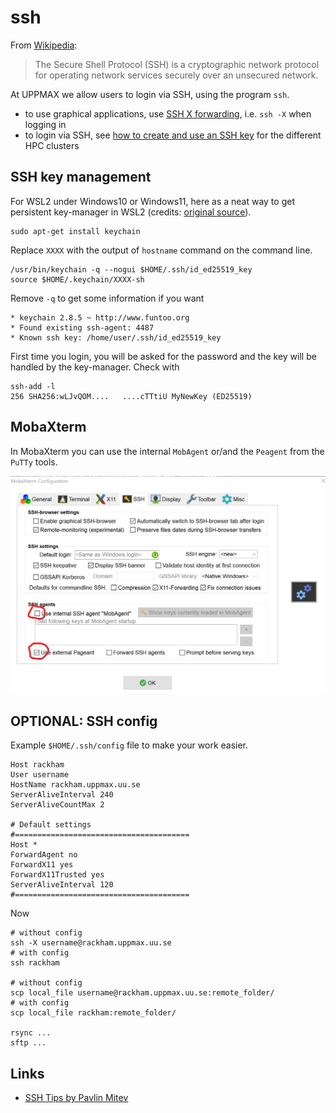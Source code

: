 # ssh

From [Wikipedia](https://en.wikipedia.org/wiki/Secure_Shell):

> The Secure Shell Protocol (SSH) is a cryptographic network protocol
> for operating network services securely over an unsecured network.

At UPPMAX we allow users to login via SSH, using the program `ssh`.

- to use graphical applications, use [SSH X forwarding](ssh_x_forwarding.md),
  i.e. `ssh -X` when logging in
- to login via SSH, see [how to create and use an SSH key](ssh_key_use.md) for the different HPC clusters

## SSH key management

For WSL2 under Windows10 or Windows11,
here as a neat way to get persistent key-manager in WSL2 (credits: [original source](https://esc.sh/blog/ssh-agent-windows10-wsl2/)).

```
sudo apt-get install keychain
```

Replace `XXXX` with the output of `hostname` command on the command line.

```
/usr/bin/keychain -q --nogui $HOME/.ssh/id_ed25519_key
source $HOME/.keychain/XXXX-sh
```

Remove `-q` to get some information if you want

```
* keychain 2.8.5 ~ http://www.funtoo.org
* Found existing ssh-agent: 4487
* Known ssh key: /home/user/.ssh/id_ed25519_key
```

First time you login, you will be asked for the password and the key will be handled by the key-manager. Check with

```
ssh-add -l
256 SHA256:wLJvQOM....   ....cTTtiU MyNewKey (ED25519)
```

## MobaXterm

In MobaXterm you can use the internal `MobAgent` or/and the `Peagent`
from the `PuTTy` tools.

![](./img/mobaxterm_use_internal_ssh_agend_mobagent.png)

## OPTIONAL: SSH config

Example `$HOME/.ssh/config` file to make your work easier.

```
Host rackham
User username
HostName rackham.uppmax.uu.se
ServerAliveInterval 240
ServerAliveCountMax 2

# Default settings
#=======================================
Host *
ForwardAgent no
ForwardX11 yes
ForwardX11Trusted yes
ServerAliveInterval 120
#=======================================
```


Now

```
# without config
ssh -X username@rackham.uppmax.uu.se
# with config
ssh rackham

# without config
scp local_file username@rackham.uppmax.uu.se:remote_folder/
# with config
scp local_file rackham:remote_folder/

rsync ...
sftp ...
```

## Links

 * [SSH Tips by Pavlin Mitev](https://hackmd.io/@pmitev/SSH_tips)
